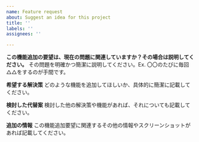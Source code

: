 ```yaml
---
name: Feature request
about: Suggest an idea for this project
title: ''
labels: ''
assignees: ''

---
```


**この機能追加の要望は、現在の問題に関連していますか？その場合は説明してください。**
その問題を明確かつ簡潔に説明してください。Ex. 〇〇のたびに毎回△△をするのが手間です。

**希望する解決策**
どのような機能を追加してほしいか、具体的に簡潔に記載してください。

**検討した代替案**
検討した他の解決策や機能があれば、それについても記載してください。

**追加の情報**
この機能追加要望に関連するその他の情報やスクリーンショットがあれば記載してください。
